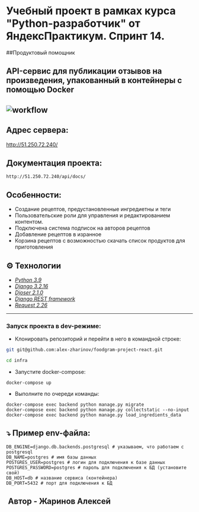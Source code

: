 # Учебный проект в рамках курса "Python-разработчик" от ЯндексПрактикум. Спринт 14.
##Продуктовый помощник
## API-сервис для публикации отзывов на произведения, упакованный в контейнеры с помощью Docker
![workflow](https://github.com/alex-zharinov/foodgram-project-react/.github/workflows/main.yml/badge.svg)
---
## Адрес сервера:

http://51.250.72.240/

## Документация проекта:
```
http://51.250.72.240/api/docs/
```

## Особенности:
- Cоздание рецептов, предустановленные ингредиетны и теги
- Пользовательские роли для управления и редактированием контентом.
- Подключена система подписок на авторов рецептов
- Добавление рецептов в изранное
- Корзина рецептов с возможностью скачать список продуктов для приготовления

## ⚙ Технологии
- _[Python 3.9](https://docs.python.org/3.9/)_
 - _[Django 3.2.16](https://docs.djangoproject.com/en/2.2/)_
 - _[Djoser 2.1.0](https://djoser.readthedocs.io/en/latest/)_
 -  _[Django REST framework](https://www.django-rest-framework.org/)_
- _[Request 2.26](https://pypi.org/project/requests/)_
---
### Запуск проекта в dev-режиме:

- Клонировать репозиторий и перейти в него в командной строке:

```bash
git git@github.com:alex-zharinov/foodgram-project-react.git
```

```bash
cd infra
```

- Запустите docker-compose:

```
docker-compose up
```

- Выполните по очереди команды:

```
docker-compose exec backend python manage.py migrate
docker-compose exec backend python manage.py collectstatic --no-input
docker-compose exec backend python manage.py load_ingredients_data
```

## ⤵️ Пример env-файла:
```
DB_ENGINE=django.db.backends.postgresql # указываем, что работаем с postgresql
DB_NAME=postgres # имя базы данных
POSTGRES_USER=postgres # логин для подключения к базе данных
POSTGRES_PASSWORD=postgres # пароль для подключения к БД (установите свой)
DB_HOST=db # название сервиса (контейнера)
DB_PORT=5432 # порт для подключения к БД
```

## ️ Автор - Жаринов Алексей
